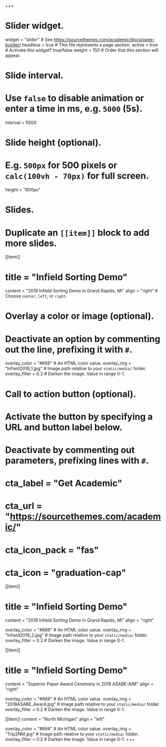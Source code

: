 +++
# Slider widget.
widget = "slider"  # See https://sourcethemes.com/academic/docs/page-builder/
headless = true  # This file represents a page section.
active = true  # Activate this widget? true/false
weight = 150  # Order that this section will appear.

# Slide interval.
# Use `false` to disable animation or enter a time in ms, e.g. `5000` (5s).
interval = 5000

# Slide height (optional).
# E.g. `500px` for 500 pixels or `calc(100vh - 70px)` for full screen.
height = "600px"

# Slides.
# Duplicate an `[[item]]` block to add more slides.
[[item]]
  # title = "Infield Sorting Demo"
  content = "2019 Infield Sorting Demo in Grand Rapids, MI"
  align = "right"  # Choose `center`, `left`, or `right`.

  # Overlay a color or image (optional).
  #   Deactivate an option by commenting out the line, prefixing it with `#`.
  overlay_color = "#666"  # An HTML color value.
  overlay_img = "Infield2019_1.jpg"  # Image path relative to your `static/media/` folder.
  overlay_filter = 0.2  # Darken the image. Value in range 0-1.

  # Call to action button (optional).
  #   Activate the button by specifying a URL and button label below.
  #   Deactivate by commenting out parameters, prefixing lines with `#`.
  # cta_label = "Get Academic"
  # cta_url = "https://sourcethemes.com/academic/"
  # cta_icon_pack = "fas"
  # cta_icon = "graduation-cap"

[[item]]
  # title = "Infield Sorting Demo"
  content = "2019 Infield Sorting Demo in Grand Rapids, MI"
  align = "right"

  overlay_color = "#666"  # An HTML color value.
  overlay_img = "Infield2019_2.jpg"  # Image path relative to your `static/media/` folder.
  overlay_filter = 0.2  # Darken the image. Value in range 0-1.
  
 [[item]]
  # title = "Infield Sorting Demo"
  content = "Superior Paper Award Ceremony in 2018 ASABE-AIM"
  align = "right"

  overlay_color = "#666"  # An HTML color value.
  overlay_img = "2018ASABE_Award.jpg"  # Image path relative to your `static/media/` folder.
  overlay_filter = 0.2  # Darken the image. Value in range 0-1.
  
  [[item]]
  content = "North Michigan"
  align = "left"

  overlay_color = "#666"  # An HTML color value.
  overlay_img = "Trip2NM.jpg"  # Image path relative to your `static/media/` folder.
  overlay_filter = 0.2  # Darken the image. Value in range 0-1.
+++
